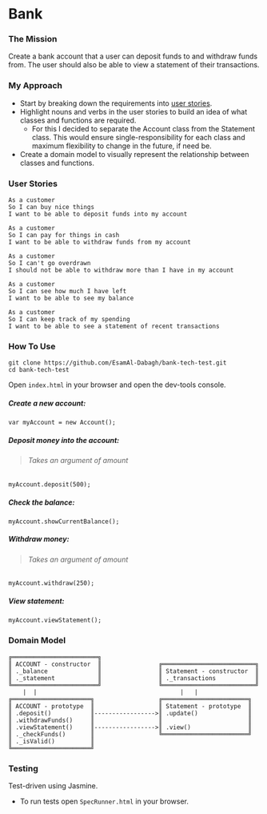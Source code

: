 # Bank

### The Mission
Create a bank account that a user can deposit funds to and withdraw funds from. The user should also be able to view a statement of their transactions. 

### My Approach
* Start by breaking down the requirements into [user stories](#User-Stories).
* Highlight nouns and verbs in the user stories to build an idea of what classes and functions are required.
  * For this I decided to separate the Account class from the Statement class. This would ensure single-responsibility for each class and maximum flexibility to change in the future, if need be. 
* Create a domain model to visually represent the relationship between classes and functions. 

### User Stories

```
As a customer
So I can buy nice things
I want to be able to deposit funds into my account
```

```
As a customer
So I can pay for things in cash
I want to be able to withdraw funds from my account
```

```
As a customer
So I can't go overdrawn
I should not be able to withdraw more than I have in my account
```

```
As a customer
So I can see how much I have left
I want to be able to see my balance
```

```
As a customer
So I can keep track of my spending
I want to be able to see a statement of recent transactions
```

### How To Use

```
git clone https://github.com/EsamAl-Dabagh/bank-tech-test.git
cd bank-tech-test
```

Open `index.html` in your browser and open the dev-tools console.

##### Create a new account:

```
var myAccount = new Account();
```

##### Deposit money into the account:
  > ###### Takes an argument of amount
```
myAccount.deposit(500);
```

##### Check the balance:
```
myAccount.showCurrentBalance();
```

##### Withdraw money:
> ###### Takes an argument of amount
```
myAccount.withdraw(250);
```

##### View statement:
```
myAccount.viewStatement();
```

### Domain Model

```
╔════════════════════════╗                
║ ACCOUNT - constructor  ║                ╔══════════════════════════╗
║ ._balance              ║                ║ Statement - constructor  ║
║ ._statement            ║                ║ ._transactions           ║
╚════════════════════════╝                ╚══════════════════════════╝      
    |  |                                        |   |
╔══════════════════════╗                  ╔════════════════════════╗
║ ACCOUNT - prototype  ║                  ║ Statement - prototype  ║
║ .deposit()           ║----------------->║ .update()              ║
║ .withdrawFunds()     ║                  ║                        ║
║ .viewStatement()     ║----------------->║ .view()                ║
║ ._checkFunds()       ║                  ╚════════════════════════╝
║ ._isValid()          ║
╚══════════════════════╝
```

### Testing

Test-driven using Jasmine.
  * To run tests open `SpecRunner.html` in your browser.